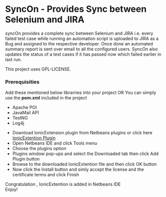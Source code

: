 <h1>SyncOn - Provides Sync between Selenium and JIRA</h1>


<p>syncOn provides a complete sync between Selenium and JIRA i.e. every failed test case while running an automation script is uploaded to JIRA as a Bug and assigned to the respective developer. Once done an automated summary report is sent over email to all the configured users. SyncOn also updates the status of a test cases if it has passed now which failed earlier in last run. </p>


<p>This project uses GPL-LICENSE.</p>

<h3>Prerequisities </h3>
<p>Add these mentioned below librarries into your project OR You can simply use the <b>pom.xml</b> included in the project</p>
<ul>
<li>Apache POI</li>
<li>JavaMail API</li>
<li>TestNG</li>
<li>Log4j</li>
</ul>

<ul>
<li>Download IonicExtension plugin from Netbeans plugins or click here <a href="http://plugins.netbeans.org/plugin/59028/?show=true" target="_blank">IonicExtention Plugin</a>  </li>
<li>Open Netbeans IDE and click Tools menu </li>
<li> Choose the plugins option</li>
<li>Plugins window pop-ups and select the Downloaded tab then click Add Plugin button</li>
<li>Browse to the downloaded IonicExtention file and then click OK button </li>
<li>Now click the Install button and simly accept the license and the certificate terms and click Finish</li>
</ul>
<p>Congratulation , IonicExtention is added in Netbeans IDE <br> Enjoy!</p>
